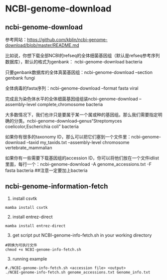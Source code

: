 # NCBI-genome-download

## ncbi-genome-download
参考网站：https://github.com/kblin/ncbi-genome-download/blob/master/README.md

比如说，你想下载全部NCBI的refseq的全体细菌基因组（默认是refseq参考序列数据库），默认的格式为genbank：
ncbi-genome-download bacteria

只要genbank数据库的全体真菌基因组：ncbi-genome-download –section genbank fungi

全体病毒的fasta序列：ncbi-genome-download –format fasta viral

完成且为染色体水平的全体细菌基因组组装ncbi-genome-download –assembly-level complete,chromosome bacteria

大多数情况下，我们也许只是要属于某一个属或种的基因组。那么我们需要指定明确的分类。ncbi-genome-download–genus“Streptomyces coelicolor,Escherichia coli” bacteria

如果你有很多的taxonomy ID，那么可以把它们塞到一个文件里：ncbi-genome-download –taxid my_taxids.txt –assembly-level chromosome vertebrate_mammalian

如果你有一些需要下载基因组的accession ID，你可以将他们放在一个文件idlist里面，每行一个：ncbi-genome-download -A genome_accessions.txt -F fasta bacteria  ##注意一定要加上bacteria

## ncbi-genome-information-fetch
1. install csvtk
```
mamba install csvtk
```
2. install entrez-direct
```
mamba install entrez-direct
```
3. get script
put NCBI-genome-info-fetch.sh in your working directory
```
#转换为可执行文件
chmod +x NCBI-genome-info-fetch.sh
```
3. running example
```
#./NCBI-genome-info-fetch.sh <accession file> <output>
./NCBI-genome-info-fetch.sh genome_accessions.txt Genome_info.txt
```




